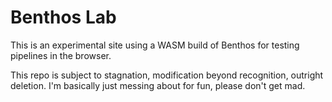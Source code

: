 Benthos Lab
===========

This is an experimental site using a WASM build of Benthos for testing pipelines
in the browser.

This repo is subject to stagnation, modification beyond recognition, outright
deletion. I'm basically just messing about for fun, please don't get mad.
